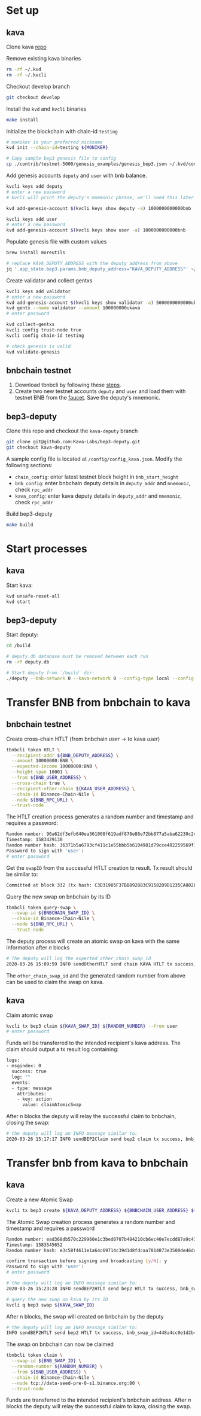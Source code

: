 # Set up

## kava

Clone kava [repo](https://github.com/Kava-Labs/kava)

Remove existing kava binaries

```bash
rm -rf ~/.kvd
rm -rf ~/.kvcli
```

Checkout develop branch

```bash
git checkout develop
```

Install the `kvd` and `kvcli` binaries

```bash
make install
```

Initialize the blockchain with chain-id `testing`

```bash
# moniker is your preferred nickname
kvd init --chain-id=testing ${MONIKER}
```

```bash
# Copy sample bep3 genesis file to config
cp ./contrib/testnet-5000/genesis_examples/genesis_bep3.json ~/.kvd/config/genesis.json
```

Add genesis accounts `deputy` and `user` with bnb balance.

```bash
kvcli keys add deputy
# enter a new password
# kvcli will print the deputy's mnemonic phrase, we'll need this later

kvd add-genesis-account $(kvcli keys show deputy -a) 1000000000000bnb

kvcli keys add user
# enter a new password
kvd add-genesis-account $(kvcli keys show user -a) 1000000000000bnb
```

Populate genesis file with custom values

```bash
brew install moreutils

# replace KAVA_DEPUTY_ADDRESS with the deputy address from above
jq '.app_state.bep3.params.bnb_deputy_address="KAVA_DEPUTY_ADDRESS"' ~/.kvd/config/genesis.json|sponge ~/.kvd/config/genesis.json
```

Create validator and collect gentxs

```bash
kvcli keys add validator
# enter a new password
kvd add-genesis-account $(kvcli keys show validator -a) 5000000000000ukava
kvd gentx --name validator --amount 100000000ukava
# enter password

kvd collect-gentxs
kvcli config trust-node true
kvcli config chain-id testing

# check genesis is valid
kvd validate-genesis
```

## bnbchain testnet

1. Download tbnbcli by following these [steps](https://docs.binance.org/fullnode.html).
2. Create two new testnet accounts `deputy` and `user` and load them with testnet BNB from the [faucet](https://www.binance.vision/tutorials/binance-dex-funding-your-testnet-account). Save the deputy's mnemonic.

## bep3-deputy

Clone this repo and checkout the `kava-deputy` branch

```bash
git clone git@github.com:Kava-Labs/bep3-deputy.git
git checkout kava-deputy
```

A sample config file is located at `/config/config_kava.json`. Modify the following sections:

- `chain_config`: enter latest testnet block height in `bnb_start_height`
- `bnb_config`: enter bnbchain deputy details in `deputy_addr` and `mnemonic`, check `rpc_addr`
- `kava_config`: enter kava deputy details in `deputy_addr` and `mnemonic`, check `rpc_addr`

Build bep3-deputy

```bash
make build
```

# Start processes

## kava

Start kava:

```bash
kvd unsafe-reset-all
kvd start
```

## bep3-deputy

Start deputy:

```bash
cd /build

# deputy.db database must be removed between each run
rm -rf deputy.db

# Start deputy from `/build` dir:
./deputy --bnb-network 0 --kava-network 0 --config-type local --config-path "../config/config_kava.json"
```

# Transfer BNB from bnbchain to kava

## bnbchain testnet

Create cross-chain HTLT (from bnbchain _user_ -> to kava _user_)

```bash
tbnbcli token HTLT \
  --recipient-addr ${BNB_DEPUTY_ADDRESS} \
  --amount 10000000:BNB \
  --expected-income 10000000:BNB \
  --height-span 10001 \
  --from ${BNB_USER_ADDRESS} \
  --cross-chain true \
  --recipient-other-chain ${KAVA_USER_ADDRESS} \
  --chain-id Binance-Chain-Nile \
  --node ${BNB_RPC_URL} \
  --trust-node
```

The HTLT creation process generates a random number and timestamp and requires a password:

```bash
Random number: 90a62df3efb640ea361008f619adf878e88e72bb877a5aba62230c2c3bb2c94f
Timestamp: 1583429130
Random number hash: 36371b5a6793cf411c1e55bbb5b6104981d79cce402259569f18bd044fb07303
Password to sign with 'user':
# enter password
```

Get the `swapID` from the successful HTLT creation tx result. Tx result should be similar to:

```bash
Committed at block 332 (tx hash: C3D31985F37BB892883C91582D9D1235CA802E87DABCBF064BAB91E8D057696F, response: {Code:0 Data:[134 192 154 45 198 112 54 2 217 65 59 208 153 156 212 105 166 72 239 14 19 136 176 188 147 245 107 229 212 214 157 109] Log:Msg 0: swapID: 86c09a2dc6703602d9413bd0999cd469a648ef0e1388b0bc93f56be5d4d69d6d Info: GasWanted:0 GasUsed:0 Events:[{Type: Attributes:[{Key:[115 101 110 100 101 114] Value:[98 110 98 49 117 114 102 101 114 109 99 103 57 50 100 119 113 51 54 53 55 50 99 120 52 120 103 56 52 119 112 107 51 108 102 112 107 115 114 53 103 55] XXX_NoUnkeyedLiteral:{} XXX_unrecognized:[] XXX_sizecache:0} {Key:[114 101 99 105 112 105 101 110 116] Value:[98 110 98 49 119 120 101 112 108 121 119 55 120 56 97 97 104 121 57 51 119 57 54 121 104 119 109 55 120 99 113 51 107 101 52 102 56 103 101 57 51 117] XXX_NoUnkeyedLiteral:{} XXX_unrecognized:[] XXX_sizecache:0} {Key:[97 99 116 105 111 110] Value:[72 84 76 84] XXX_NoUnkeyedLiteral:{} XXX_unrecognized:[] XXX_sizecache:0}] XXX_NoUnkeyedLiteral:{} XXX_unrecognized:[] XXX_sizecache:0}] Codespace: XXX_NoUnkeyedLiteral:{} XXX_unrecognized:[] XXX_sizecache:0})
```

Query the new swap on bnbchain by its ID

```bash
tbnbcli token query-swap \
  --swap-id ${BNBCHAIN_SWAP_ID} \
  --chain-id Binance-Chain-Nile \
  --node ${BNB_RPC_URL} \
  --trust-node
```

The deputy process will create an atomic swap on kava with the same information after _n_ blocks

```bash
# The deputy will log the expected other_chain_swap_id
2020-03-26 15:09:59 INFO sendOtherHTLT send chain KAVA HTLT tx success, other_chain_swap_id=da89ae0c4f341ffa38345c635725bcc0d4e221b807fc7f143fabdd1e13c3b4d5, tx_hash=A3DC82B10373B30D00D30BE253DF34DADF0D57CCEAD319F09DDD3553ED2B36FC
```

The `other_chain_swap_id` and the generated random number from above can be used to claim the swap on kava.

## kava

Claim atomic swap

```bash
kvcli tx bep3 claim ${KAVA_SWAP_ID} ${RANDOM_NUMBER} --from user
# enter password
```

Funds will be transferred to the intended recipient's kava address. The claim should output a tx result log containing:

```bash
logs:
- msgindex: 0
  success: true
  log: ""
  events:
  - type: message
    attributes:
    - key: action
      value: claimAtomicSwap
```

After _n_ blocks the deputy will relay the successful claim to bnbchain, closing the swap:

```bash
# the deputy will log an INFO message similar to:
2020-03-26 15:17:17 INFO sendBEP2Claim send bep2 claim tx success, bnb_swap_id=4c4abc3fcc7a7e9b4f7d586f439c16312a20f49ab8129a00a86dd54257d79b6f, random_number=0x90e2cbb1a04a24553736adcee3c7862b536e7afaa34634d65f397812702030f2, tx_hash=37A4AB493F607041CE1367BC3FBDE382629D60808A07203C44A74A21D9D2D19A
```

# Transfer bnb from kava to bnbchain

## kava

Create a new Atomic Swap

```bash
kvcli tx bep3 create ${KAVA_DEPUTY_ADDRESS} ${BNBCHAIN_USER_ADDRESS} ${BNBCHAIN_DEPUTY_ADDRESS} now 1111111bnb 1111111bnb 360 true --from user
```

The Atomic Swap creation process generates a random number and timestamp and requires a password

```bash
Random number: ead368db570c229960e1c3bed0707b484210cb6ec40e7ecdd87a9c476a74b8ee
Timestamp: 1583545652
Random number hash: e3c58f4611e1a64c69714c39d1d8fdcaa7814873e3500de46dcbc36cd3db43d7

confirm transaction before signing and broadcasting [y/N]: y
Password to sign with 'user':
# enter password
```

```bash
# the deputy will log an INFO message similar to:
2020-03-26 15:23:28 INFO sendBEP2HTLT send bep2 HTLT tx success, bnb_swap_id=67af6df0af8817d6c6240f8f7c2139df9e15185f324b08b53caed14f83d511a9, tx_hash=AD283B9F0E5147A7AD02B846AACE1709166173A1C2BC72D1FF8BCC8F140DFDEA
```

```bash
# query the new swap on kava by its ID
kvcli q bep3 swap ${KAVA_SWAP_ID}
```

After n blocks, the swap will created on bnbchain by the deputy

```bash
# the deputy will log an INFO message similar to:
INFO sendBEP2HTLT send bep2 HTLT tx success, bnb_swap_id=448a4cc0e1d2b4bce793919fcb2e557aae44d96bc715af8e1a110f774747667d, tx_hash=0DAD58181C6537B05394F46AA42FD9C73002A6E8601205FED6FBAEEDDAE7E1D1
```

The swap on bnbchain can now be claimed

```bash
tbnbcli token claim \
  --swap-id ${BNB_SWAP_ID} \
  --random-number ${RANDOM_NUMBER} \
  --from ${BNB_USER_ADDRESS} \
  --chain-id Binance-Chain-Nile \
  --node tcp://data-seed-pre-0-s1.binance.org:80 \
  --trust-node
```

Funds are transferred to the intended recipient's bnbchain address. After _n_ blocks the deputy will relay the successful claim to kava, closing the swap.
